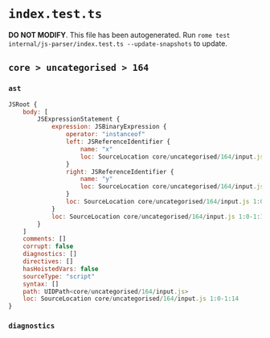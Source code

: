# `index.test.ts`

**DO NOT MODIFY**. This file has been autogenerated. Run `rome test internal/js-parser/index.test.ts --update-snapshots` to update.

## `core > uncategorised > 164`

### `ast`

```javascript
JSRoot {
	body: [
		JSExpressionStatement {
			expression: JSBinaryExpression {
				operator: "instanceof"
				left: JSReferenceIdentifier {
					name: "x"
					loc: SourceLocation core/uncategorised/164/input.js 1:0-1:1 (x)
				}
				right: JSReferenceIdentifier {
					name: "y"
					loc: SourceLocation core/uncategorised/164/input.js 1:13-1:14 (y)
				}
				loc: SourceLocation core/uncategorised/164/input.js 1:0-1:14
			}
			loc: SourceLocation core/uncategorised/164/input.js 1:0-1:14
		}
	]
	comments: []
	corrupt: false
	diagnostics: []
	directives: []
	hasHoistedVars: false
	sourceType: "script"
	syntax: []
	path: UIDPath<core/uncategorised/164/input.js>
	loc: SourceLocation core/uncategorised/164/input.js 1:0-1:14
}
```

### `diagnostics`

```

```
